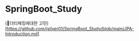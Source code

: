 # SpringBoot_Study

(🦾더티체킹에대한 고민)[https://github.com/jsilver01/SpringBoot_Study/blob/main/JPA-Introduction.md]
